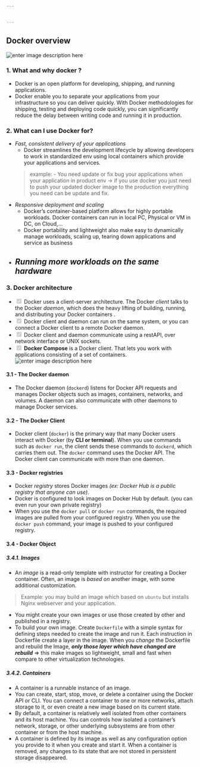 ```yaml
---


---
```


<h2 id="docker-overview">Docker overview</h2>
<p><img src="https://seekvectorlogo.com/wp-content/uploads/2018/12/docker-vector-logo.png" alt="enter image description here"></p>
<h3 id="what-and-why-docker-">1. What and why docker ?</h3>
<ul>
<li>Docker is an open platform for developing, shipping, and running applications.</li>
<li>Docker enable you to separate your applications from your infrastructure so you can deliver quickly. With Docker methodologies for shipping, testing and deploying code quickly, you can significantly reduce the delay between writing code and running it in production.</li>
</ul>
<h3 id="what-can-i-use-docker-for">2. What can I use Docker for?</h3>
<ul>
<li><em>Fast, consistent delivery of your applications</em>
<ul>
<li>Docker streamlines the development lifecycle by allowing developers to work in standardized env using local containers which provide your applications and services.</li>
</ul>
<blockquote>
<p>example: - You need update or fix bug your applications when your application in product env -&gt; if you use docker you just need to push your updated docker image to the production everything you need can be update and fix.</p>
</blockquote>
</li>
<li><em>Responsive deployment and scaling</em>
<ul>
<li>Docker’s container-based platform allows for highly portable workloads. Docker containers can run in local PC, Physical or VM in DC, on Cloud,…</li>
<li>Docker portability and lightweight also make easy to dynamically manage workloads, scaling up, tearing down applications and service as business</li>
</ul>
</li>
<li>
<h2 id="running-more-workloads-on-the-same-hardware"><em>Running more workloads on the same hardware</em></h2>
</li>
</ul>
<h3 id="docker-architecture">3. Docker architecture</h3>
<ul>
<li class="task-list-item"><input type="checkbox" class="task-list-item-checkbox" checked="true" disabled=""> Docker uses a client-server architecture. The Docker <em>client</em> talks to the Docker <em>daemon</em>, which does the heavy lifting of building, running, and distributing your Docker containers .</li>
<li class="task-list-item"><input type="checkbox" class="task-list-item-checkbox" checked="true" disabled=""> Docker client and daemon can run on the same system, or you can connect a Docker client to a remote Docker daemon.</li>
<li class="task-list-item"><input type="checkbox" class="task-list-item-checkbox" checked="true" disabled=""> Docker client and daemon communicate using a restAPI, over network interface or UNIX sockets.</li>
<li class="task-list-item"><input type="checkbox" class="task-list-item-checkbox" checked="true" disabled=""> <strong>Docker Compose</strong> is a Docker client. That lets you work with applications consisting of a set of containers.<br>
<img src="https://docs.docker.com/engine/images/architecture.svg" alt="enter image description here"></li>
</ul>
<h4 id="the-docker-daemon">3.1 - The Docker daemon</h4>
<ul>
<li>The Docker daemon (<code>dockerd</code>) listens for Docker API requests and manages Docker objects such as images, containers, networks, and volumes. A daemon can also communicate with other daemons to manage Docker services.</li>
</ul>
<h4 id="the-docker-client">3.2 - The Docker Client</h4>
<ul>
<li>Docker client (<code>docker</code>) is the primary way that many Docker users interact with Docker (by <strong>CLI or terminal</strong>). When you use commands such as <code>docker run</code>, the client sends these commands to <code>dockerd</code>, which carries them out. The <code>docker</code> command uses the Docker API. The Docker client can communicate with more than one daemon.</li>
</ul>
<h4 id="docker-registries">3.3 - Docker registries</h4>
<ul>
<li>Docker <em>registry</em> stores Docker images <em>(ex: Docker Hub is a public registry that anyone can use)</em>.</li>
<li>Docker is configured to look images on Docker Hub by default. (you can even run your own private registry)</li>
<li>When you use the <code>docker pull</code> or <code>docker run</code> commands, the required images are pulled from your configured registry. When you use the <code>docker push</code> command, your image is pushed to your configured registry.</li>
</ul>
<h4 id="docker-object">3.4 - Docker Object</h4>
<h5 id="images">3.4.1. Images</h5>
<ul>
<li>An <em>image</em> is a read-only template with instructor for creating a Docker container. Often, an image is <em>based on</em> another image, with some additional customization.</li>
</ul>
<blockquote>
<p>Example: you may build an image which based on <code>ubuntu</code> but installs Nginx webserver and your application.</p>
</blockquote>
<ul>
<li>You might create your own images or use those created by other and published in a registry.</li>
<li>To build your own image. Create <code>Dockerfile</code> with a simple syntax for defining steps needed to create the image and run it. Each instruction in  Dockerfile create a layer in the image. When you <em>change</em> the Dockerfile and rebuild the Image, <em><strong>only those layer which have changed are rebuild</strong></em> =&gt; this make images so lightweight, small and fast when compare to other virtualization technologies.</li>
</ul>
<h5 id="containers">3.4.2. Containers</h5>
<ul>
<li>A container is a runnable instance of an image.</li>
<li>You can create, start, stop, move, or delete a container using the Docker API or CLI. You can connect a container to one or more networks, attach storage to it, or even create a new image based on its current state.</li>
<li>By default, a container is relatively well isolated from other containers and its host machine. You can controls how isolated a container’s network, storage, or other underlying subsystems are from other container or from the host machine.</li>
<li>A container is defined by its image as well as any configuration option you provide to it when you create and start it. When a container is removed, any changes to its state that are not stored in persistent storage disappeared.</li>
</ul>

